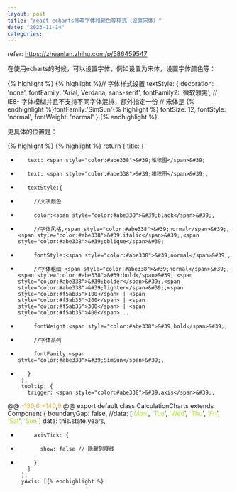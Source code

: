 ```yaml
---
layout: post
title: "react echarts修改字体和颜色等样式（设置宋体）"
date: "2023-11-14"
categories: 
---
```

<p>refer: <a href="https://zhuanlan.zhihu.com/p/586459547">https://zhuanlan.zhihu.com/p/586459547</a></p>

<p>在使用echarts的时候，可以设置字体，例如设置为宋体，设置字体颜色等：</p>

{% highlight %}
{% highlight %}// 字体样式设置
textStyle: {
    decoration: &#39;none&#39;,
    fontFamily: &#39;Arial, Verdana, sans-serif&#39;,
    fontFamily2: &#39;微软雅黑&#39;,    // IE8- 字体模糊并且不支持不同字体混排，额外指定一份
    // 宋体是 {% endhighlight %}fontFamily:&#39;SimSun&#39;{% highlight %}
    fontSize: 12,
    fontStyle: &#39;normal&#39;,
    fontWeight: &#39;normal&#39;
 },{% endhighlight %}

<p>更具体的位置是：</p>

{% highlight %}
{% highlight %}     return {
       title: {
-        text: <span style="color:#abe338">&#39;堆积图</span>&#39;
+        text: <span style="color:#abe338">&#39;堆积图</span>&#39;,
+        textStyle:{
+          //文字颜色
+          color:<span style="color:#abe338">&#39;black</span>&#39;,
+          //字体风格,<span style="color:#abe338">&#39;normal</span>&#39;,<span style="color:#abe338">&#39;italic</span>&#39;,<span style="color:#abe338">&#39;oblique</span>&#39;
+          fontStyle:<span style="color:#abe338">&#39;normal</span>&#39;,
+          //字体粗细 <span style="color:#abe338">&#39;normal</span>&#39;,<span style="color:#abe338">&#39;bold</span>&#39;,<span style="color:#abe338">&#39;bolder</span>&#39;,<span style="color:#abe338">&#39;lighter</span>&#39;,<span style="color:#f5ab35">100</span> | <span style="color:#f5ab35">200</span> | <span style="color:#f5ab35">300</span> | <span style="color:#f5ab35">400</span>...
+          fontWeight:<span style="color:#abe338">&#39;bold</span>&#39;,
+          //字体系列
+          fontFamily:<span style="color:#abe338">&#39;SimSun</span>&#39;,
+        }
       },
       tooltip: {
         trigger: <span style="color:#abe338">&#39;axis</span>&#39;,
@@ <span style="color:#f5ab35">-130</span>,<span style="color:#f5ab35">6</span> <span style="color:#f5ab35">+140</span>,<span style="color:#f5ab35">9</span> @@ export default class CalculationCharts extends Component {
           boundaryGap: false,
           //data: [<span style="color:#abe338">&#39;Mon</span>&#39;, <span style="color:#abe338">&#39;Tue</span>&#39;, <span style="color:#abe338">&#39;Wed</span>&#39;, <span style="color:#abe338">&#39;Thu</span>&#39;, <span style="color:#abe338">&#39;Fri</span>&#39;, <span style="color:#abe338">&#39;Sat</span>&#39;, <span style="color:#abe338">&#39;Sun</span>&#39;]
           data: this.state.years,
+          axisTick: {
+            show: false // 隐藏刻度线
+          }
         }
       ],
       yAxis: [{% endhighlight %}

